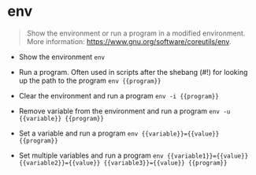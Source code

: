 # env
> Show the environment or run a program in a modified environment.
> More information: <https://www.gnu.org/software/coreutils/env>.

- Show the environment
`env`

- Run a program. Often used in scripts after the shebang (#!) for looking up the path to the program
`env {{program}}`

- Clear the environment and run a program
`env -i {{program}}`

- Remove variable from the environment and run a program
`env -u {{variable}} {{program}}`

- Set a variable and run a program
`env {{variable}}={{value}} {{program}}`

- Set multiple variables and run a program
`env {{variable1}}={{value}} {{variable2}}={{value}} {{variable3}}={{value}} {{program}}`
